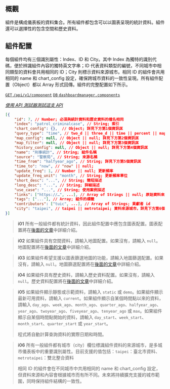 ## 概觀

組件是構成儀表板的資料集合。所有組件都包含可以以圖表呈現的統計資料。組件還可以選擇性的包含空間和歷史資料。

## 組件配置

每個組件均有三個識別屬性：Index、ID 和 City。其中 Index 為獨特的識別代碼，便於辨識組件內容的獨特英文字串；ID 代表資料類型的編號，不同城市中相同類型的資料會共用相同的 ID；City 則標示資料來源城市。相同 ID 的組件會共用相同的 name 和 chart_config 設定，確保跨城市資料的一致性呈現。所有組件配置（Object）都以 Array 形式回傳。組件的完整配置如下所示。

[`GET` `/api/v1/component`](/back-end/component-config-apis) [`DB` `dashboardmanager.components`](/back-end/components-db)

_[使用 API 測試器測試這支 API](/api)_

```json
[{
    "id": 7, // Number; 必須與統計資料和歷史資料的檔名相同
    "index": "patrol_criminalcase", // String; 索引
	"chart_config": {},  // Object; 詳見下方第1個資訊匡
	"query_type": "time", // two_d || three_d || time || percent || map_legend; 圖表資料類型
    "map_config": null, // Object || null; 詳見下方第2個資訊匡
	"map_filter": null, // Object || null; 詳見下方第3個資訊匡
    "history_config": null, // Object || null; 詳見下方第4個資訊匡
    "name": "刑事統計", // String; 組件名稱
    "source": "警察局", // String; 來源名稱
    "time_from": "halfyear_ago", // String; 詳見下方第5個資訊匡
    "time_to": "now", // "now" || null;
    "update_freq": 1, // Number || null; 更新頻率
    "update_freq_unit": "month", // String; 更新頻率單位
    "short_desc": "...", // String; 簡短描述
    "long_desc": "...", // String; 詳細描述
    "use_case": "...", // String; 使用案例描述
    "links": ["https://…", ...], // Array of Strings || null; 原始資料來源
    "tags": ["..."], // Array; 組件的標籤
	"contributors": ["tuic", ...], // Array of Strings; 貢獻者 id
    "city": "taipei", // taipei || metrotaipei; 資料來源城市，詳見下方第6個資訊匡
}]
```

> **i01**
> 所有一般組件都有統計資料，因此組件配置中應包含圖表配置。圖表配置將在[後面的文章](/front-end/supported-chart-types#chart-config)中詳細介紹。

> **i02**
> 如果組件具有空間資料，請輸入地圖配置。如果沒有，請輸入 `null`。地圖配置將在[後面的文章](/front-end/supported-map-types#map-config)中詳細介紹。

> **i03**
> 如果組件希望支援以圖表篩選地圖的功能，請輸入地圖篩選配置。如果沒有，請輸入 `null`。地圖篩選配置將在[後面的文章](/front-end/map-filtering)中詳細介紹。

> **i04**
> 如果組件具有歷史資料，請輸入歷史資料配置。如果沒有，請輸入 `null`。歷史資料配置將在[後面的文章](/front-end/history-data)中詳細介紹。

> **i05**
> 如果組件顯示靜態或示範資料，請輸入 `static` 或 `demo`。如果組件顯示最新可用資料，請輸入 `current`。如果組件顯示自某個時間點以來的資料，請輸入 `day_ago`、`week_ago`、`month_ago`、`quarter_ago`、`halfyear_ago`、`year_ago`、`twoyear_ago`、`fiveyear_ago`、`tenyear_ago` 或 `max`。如果組件顯示自某個時間點開始的資料，請輸入 `day_start`、`week_start`、`month_start`、`quarter_start` 或 `year_start`。
>
> 程式將自動計算查詢資料的實際日期和時間。

> **i06**
> 所有一般組件都有城市（city）欄位標識組件資料的來源城市，是多城市儀表板中的重要識別屬性。目前支援的值包括：`taipei`：臺北市資料、`metrotaipei`：雙北整合資料
>
> 相同 ID 的組件會在不同城市中共用相同的 name 和 chart_config 設定，但資料來源和內容會根據城市而有所不同。未來將持續擴充支援的城市範圍，同時保持組件結構的一致性。
